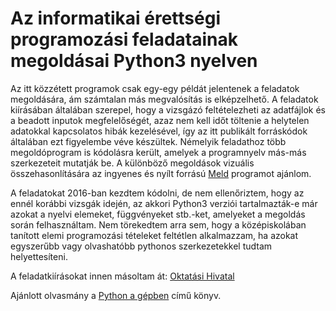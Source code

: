 # Az informatikai érettségi programozási feladatainak megoldásai Python3 nyelven

Az itt közzétett programok csak egy-egy példát jelentenek a feladatok
megoldására, ám számtalan más megvalósítás is elképzelhető. A feladatok
kiírásában általában szerepel, hogy a vizsgázó feltételezheti az
adatfájlok és a beadott inputok megfelelőségét, azaz nem kell időt
töltenie a helytelen adatokkal kapcsolatos hibák kezelésével, így az
itt publikált forráskódok általában ezt figyelembe véve készültek.
Némelyik feladathoz több megoldóprogram is kódolásra került, amelyek a
programnyelv más-más szerkezeteit mutatják be. A különböző megoldások
vizuális összehasonlítására az ingyenes és nyílt forrású
[Meld](https://meld.app) programot ajánlom.

A feladatokat 2016-ban kezdtem kódolni, de nem ellenőriztem, hogy az
ennél korábbi vizsgák idején, az akkori Python3 verziói tartalmazták-e
már azokat a nyelvi elemeket, függvényeket stb.-ket, amelyeket a
megoldás során felhasználtam. Nem törekedtem arra sem, hogy a
középiskolában tanított elemi programozási tételeket feltétlen
alkalmazzam, ha azokat egyszerűbb vagy olvashatóbb pythonos
szerkezetekkel tudtam helyettesíteni.

A feladatkiírásokat innen másoltam át: [Oktatási
Hivatal](https://www.oktatas.hu/kozneveles/erettsegi/feladatsorok)

Ajánlott olvasmány a [Python a gépben](https://eutlantis.k2os.hu/books)
című könyv.
